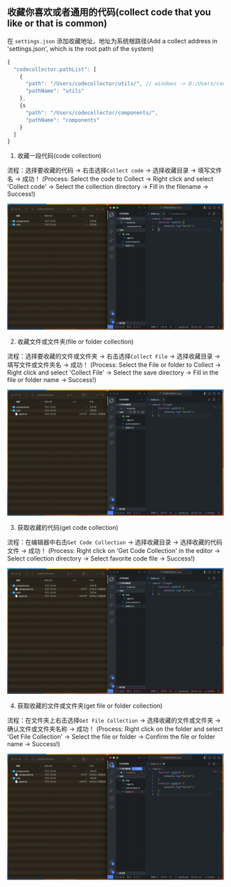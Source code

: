 ## 收藏你喜欢或者通用的代码(collect code that you like or that is common)

在 `settings.json` 添加收藏地址，地址为系统根路径(Add a collect address in 'settings.json', which is the root path of the system)

```js
{
  "codecollector.pathList": [
    {
      "path": "/Users/codecollector/utils/", // windows -> D:/Users/codecollector/utils/
      "pathName": "utils"
    },
    {s
      "path": "/Users/codecollector/components/",
      "pathName": "components"
    }
  ]
}
```

1. 收藏一段代码(code collection)

流程：选择要收藏的代码 -> 右击选择`Collect code` -> 选择收藏目录 -> 填写文件名 -> 成功！
(Process: Select the code to Collect -> Right click and select 'Collect code' -> Select the collection directory -> Fill in the filename -> Success!)

![code collection](images/codeCollection.gif)

2. 收藏文件或文件夹(file or folder collection)

流程：选择要收藏的文件或文件夹 -> 右击选择`Collect File` -> 选择收藏目录 -> 填写文件或文件夹名 -> 成功！
(Process: Select the File or folder to Collect -> Right click and select 'Collect File' -> Select the save directory -> Fill in the file or folder name -> Success!)

![file collection](images/fileCollection.gif)

3. 获取收藏的代码(get code collection)

流程：在编辑器中右击`Get Code Collection` -> 选择收藏目录 -> 选择收藏的代码文件 -> 成功！
(Process: Right click on 'Get Code Collection' in the editor -> Select collection directory -> Select favorite code file -> Success!)

![get code collection](images/getCodeCollection.gif)

4. 获取收藏的文件或文件夹(get file or folder collection)

流程：在文件夹上右击选择`Get File Collection` -> 选择收藏的文件或文件夹 -> 确认文件或文件夹名称 -> 成功！
(Process: Right click on the folder and select 'Get File Collection' -> Select the file or folder -> Confirm the file or folder name -> Success!)

![get file or folder collection](images/getFileCollection.gif)
